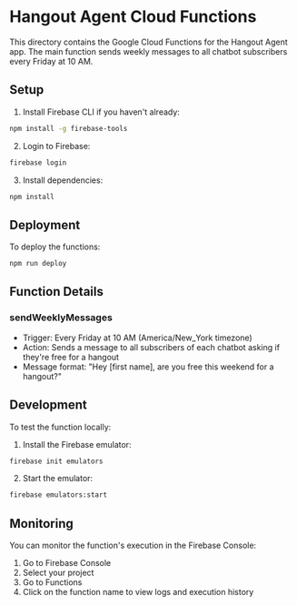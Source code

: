 # Hangout Agent Cloud Functions

This directory contains the Google Cloud Functions for the Hangout Agent app. The main function sends weekly messages to all chatbot subscribers every Friday at 10 AM.

## Setup

1. Install Firebase CLI if you haven't already:
```bash
npm install -g firebase-tools
```

2. Login to Firebase:
```bash
firebase login
```

3. Install dependencies:
```bash
npm install
```

## Deployment

To deploy the functions:
```bash
npm run deploy
```

## Function Details

### sendWeeklyMessages
- Trigger: Every Friday at 10 AM (America/New_York timezone)
- Action: Sends a message to all subscribers of each chatbot asking if they're free for a hangout
- Message format: "Hey [first name], are you free this weekend for a hangout?"

## Development

To test the function locally:
1. Install the Firebase emulator:
```bash
firebase init emulators
```

2. Start the emulator:
```bash
firebase emulators:start
```

## Monitoring

You can monitor the function's execution in the Firebase Console:
1. Go to Firebase Console
2. Select your project
3. Go to Functions
4. Click on the function name to view logs and execution history 